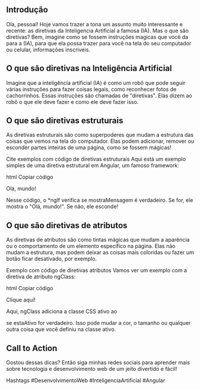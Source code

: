 
## Introdução
Ola, pessoal! Hoje vamos trazer a tona um assunto muito interessante e recente: as diretivas da Inteligencia Artificial a famosa (IA). Mas o que são diretivas? Bem, imagine como se fossem instruções magicas que você da para a (IA), para que ela possa trazer para você na tela do seu computador ou celular, informações inscriveis.


## O que são diretivas na Inteligência Artificial
Imagine que a inteligência artificial (IA) é como um robô que pode seguir várias instruções para fazer coisas legais, como reconhecer fotos de cachorrinhos. Essas instruções são chamadas de "diretivas". Elas dizem ao robô o que ele deve fazer e como ele deve fazer isso.

## O que são diretivas estruturais
As diretivas estruturais são como superpoderes que mudam a estrutura das coisas que vemos na tela do computador. Elas podem adicionar, remover ou esconder partes inteiras de uma página, como se fossem mágicas!

Cite exemplos com código de diretivas estruturais
Aqui está um exemplo simples de uma diretiva estrutural em Angular, um famoso framework:

html
Copiar código
<div *ngIf="mostraMensagem">
  <p>Olá, mundo!</p>
</div>

Nesse código, o *ngIf verifica se mostraMensagem é verdadeiro. Se for, ele mostra o "Olá, mundo!". Se não, ele esconde!

## O que são diretivas de atributos
As diretivas de atributos são como tintas mágicas que mudam a aparência ou o comportamento de um elemento específico na página. Elas não mudam a estrutura, mas podem deixar as coisas mais coloridas ou fazer um botão ficar desativado, por exemplo.

Exemplo com código de diretivas atributos
Vamos ver um exemplo com a diretiva de atributo ngClass:

html
Copiar código
<div [ngClass]="{'ativo': estaAtivo}">
  Clique aqui!
</div>

Aqui, ngClass adiciona a classe CSS ativo ao <div> se estaAtivo for verdadeiro. Isso pode mudar a cor, o tamanho ou qualquer outra coisa que você definiu na classe ativo.

## Call to Action
Gostou dessas dicas? Então siga minhas redes sociais para aprender mais sobre tecnologia e desenvolvimento web de um jeito divertido e fácil!

Hashtags
#DesenvolvimentoWeb #InteligenciaArtificial #Angular